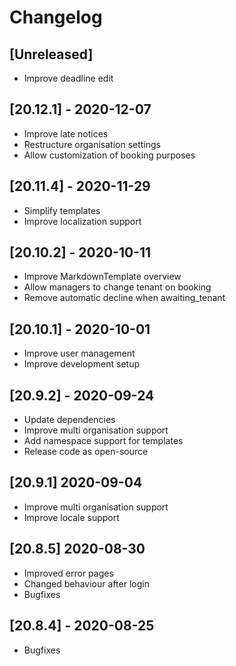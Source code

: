 # Changelog

## [Unreleased]

- Improve deadline edit

## [20.12.1] - 2020-12-07

- Improve late notices
- Restructure organisation settings
- Allow customization of booking purposes

## [20.11.4] - 2020-11-29

- Simplify templates
- Improve localization support

## [20.10.2] - 2020-10-11

- Improve MarkdownTemplate overview
- Allow managers to change tenant on booking
- Remove automatic decline when awaiting_tenant

## [20.10.1] - 2020-10-01

- Improve user management
- Improve development setup

## [20.9.2] - 2020-09-24

- Update dependencies
- Improve multi organisation support
- Add namespace support for templates
- Release code as open-source

## [20.9.1] 2020-09-04

- Improve multi organisation support
- Improve locale support

## [20.8.5] 2020-08-30

- Improved error pages
- Changed behaviour after login
- Bugfixes

## [20.8.4] - 2020-08-25

- Bugfixes
